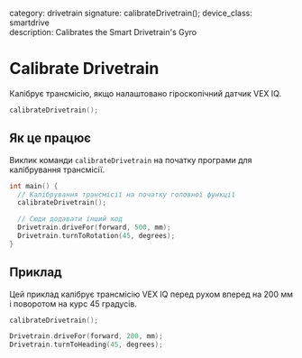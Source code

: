 category: drivetrain
signature: calibrateDrivetrain(); 
device_class: smartdrive  
description: Calibrates the Smart Drivetrain's Gyro

# Calibrate Drivetrain

Калібрує трансмісію, якщо налаштовано гіроскопічний датчик VEX IQ.

```cpp
calibrateDrivetrain();
```

## Як це працює

Виклик команди `calibrateDrivetrain` на початку програми для калібрування трансмісії.

```cpp
int main() {
  // Калібрування трансмісії на початку головної функції
  calibrateDrivetrain();

  // Сюди додавати інший код
  Drivetrain.driveFor(forward, 500, mm);
  Drivetrain.turnToRotation(45, degrees);
}
```

## Приклад

Цей приклад калібрує трансмісію VEX IQ перед рухом вперед на 200 мм і поворотом на курс 45 градусів.

```cpp
calibrateDrivetrain();

Drivetrain.driveFor(forward, 200, mm);
Drivetrain.turnToHeading(45, degrees);
```

<advanced>
</advanced>
